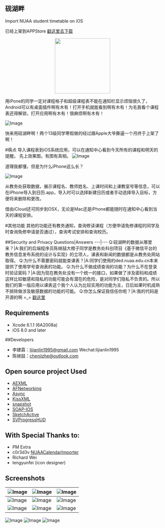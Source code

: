 ## 砚湖畔
Import NUAA student timetable on iOS

已经上架到APPStore  [戳这里去下载](https://itunes.apple.com/us/app/yan-hu-pan/id969851135?l=zh&ls=1&mt=8)
<p style="text-align:center">
<a href="https://itunes.apple.com/us/app/yan-hu-pan/id969851135?l=zh&ls=1&mt=8" target="_blank"><img src="Screenshots/icon_apple_store-download-small.png" width="180" /></a>
</p>

用iPone的同学一定对课程格子和超级课程表不能在通知栏显示烦恼很久了，Android可以有桌面插件啊有木有！打开手机就能看到啊有木有！为毛我看个课程表还得解锁，打开应用啊有木有！很麻烦啊有木有！

![Image](Screenshots/pic2.png)

快来用砚湖畔啊！两个13级同学寒假做的经过跟Apple大爷撕逼一个月终于上架了啊！

#萌点
导入课程表到iOS系统应用，可以在通知中心看到今天所有的课程和明天的提醒。
先上效果图，有图有真相。
![Image](Screenshots/IMG_5781.JPG)

道理我都懂，但是为什么iPhone这么长？

![Image](Screenshots/pic4.png)

从教务处获取数据，展示课程名、教师姓名、上课时间和上课教室号等信息，可以在iPhone导入到日历.app，导入时可以选择新建日历或者手动选择导入目标，方便将来删除和更改。

借由iCloud还可同步到OSX，无论是Mac还是iPhone都能随时在通知中心看到当天的课程安排。

#其他功能
其他的功能还有教务通知，查询修读课程（方便申请免修课程的同学及时查询免修申请是否通过），查询考试安排和查询校历。

##Security and Privacy
Questions|Answers
---|---
Q:砚湖畔的数据从哪里来？|A:我们的后端程序员陈继喆大橙子同学是教务处科创项目《基于微信平台的教务信息发布系统的设计与实现》的立项人，课表和新闻的数据都是从教务处网站取得。
Q:为什么不需要密码就能查课表？|A:同学们使用的ded.nuaa.edu.cn本来提供了使用学号查询表的功能。
Q:为什么不做成绩查询的功能？为什么不在登录时验证密码？|A:因为现在教务处没有一个统一的接口，如果做了涉及密码和成绩这样比较敏感和隐私的功能可能会有潜在的危险，是对同学们隐私不负责的。所以我们的第一版应用以课表这个我个人认为比较实用的功能为主，日后如果时机成熟不排除做涉及敏感数据的功能的可能。
Q:你怎么保证我信任你呢？|A:我的代码是开源的啊 =_= [戳这里](https://github.com/ljlin/NUAAPlus)

## Requirements

- Xcode 6.1.1 (6A2008a)
- iOS 8.0 and later

##Developers
- 李建霖：lijianlin1995@gmail.com Wechat:lijianlin1995
- 陈继喆：chenjizhe@outlook.com

##  Open source project Used

- [AEXML](https://github.com/tadija/AEXML)
- [AFNetworking](https://github.com/afnetworking/afnetworking)
- [Async](https://github.com/duemunk/Async)
- [KissXML](https://github.com/robbiehanson/KissXML)
- [snapshot](https://github.com/KrauseFx/snapshot)
- [SOAP-IOS](https://github.com/xujialiang/SOAP-IOS)
- [SketchActive](http://aegeank.com/sketchactive/)
- [SVProgressHUD](https://github.com/TransitApp/SVProgressHUD)

## With Special Thanks to:
- PM Extra 
- c0r3d3v [NUAACalendarImporter](https://github.com/c0r3d3v/NUAACalendarImporter)
- Richard Wei
- lengyunfei (icon designer)

## Screenshots


![Image](Screenshots/en-US-iPhone6-0-ALL-portrait.png)|![Image](Screenshots/en-US-iPhone6-0-Attending-portrait.png)|![Image](Screenshots/en-US-iPhone6-0-Calendar-portrait.png.png)
------------ | ------------- | ------------
![Image](Screenshots/en-US-iPhone6-0-CourseTable-portrait.png)|![Image](Screenshots/IMG_5192.PNG "Image")|![Image](Screenshots/en-US-iPhone6-0-Settings-portrait.png)
![Image](Screenshots/IMG_5191.PNG "Image")|![Image](Screenshots/en-US-iPhone6-0-LandingScreen-portrait.png)|![Image](Screenshots/en-US-iPhone6-0-Page-portrait.png)

![Image](Screenshots/IMG_0295.PNG)
![Image](Screenshots/IMG_5193.PNG "Image")
![Image](Screenshots/OSXScreenshot.png "Image")
